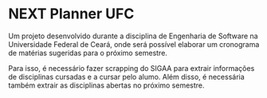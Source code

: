 # NEXT Planner UFC

Um projeto desenvolvido durante a disciplina de Engenharia de Software na Universidade Federal de Ceará, onde será possível elaborar um cronograma de matérias sugeridas para o próximo semestre.

Para isso, é necessário fazer scrapping do SIGAA para extrair informações de disciplinas cursadas e a cursar pelo alumo. Além disso, é necessária também extrair as disciplinas abertas no próximo semestre.

